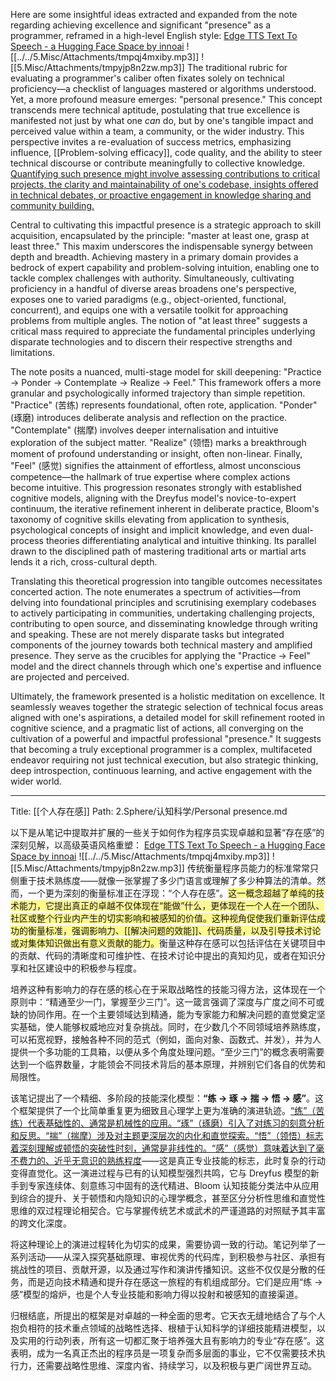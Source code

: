 Here are some insightful ideas extracted and expanded from the note regarding achieving excellence and significant "presence" as a programmer, reframed in a high-level English style:
[Edge TTS Text To Speech - a Hugging Face Space by innoai](https://huggingface.co/spaces/innoai/Edge-TTS-Text-to-Speech)
![[../../5.Misc/Attachments/tmpqj4mxiby.mp3]]
![[5.Misc/Attachments/tmpyjp8n2zw.mp3]]
The traditional rubric for evaluating a programmer's caliber often fixates solely on technical proficiency—a checklist of languages mastered or algorithms understood. Yet, a more profound measure emerges: "personal presence." This concept transcends mere technical aptitude, postulating that true excellence is manifested not just by what one *can* do, but by one's tangible impact and perceived value within a team, a community, or the wider industry. This perspective invites a re-evaluation of success metrics, emphasizing influence, [[Problem-solving efficacy]], code quality, and the ability to steer technical discourse or contribute meaningfully to collective knowledge. <u>Quantifying such presence might involve assessing contributions to critical projects, the clarity and maintainability of one's codebase, insights offered in technical debates, or proactive engagement in knowledge sharing and community building.</u>

Central to cultivating this impactful presence is a strategic approach to skill acquisition, encapsulated by the principle: "master at least one, grasp at least three." This maxim underscores the indispensable synergy between depth and breadth. Achieving mastery in a primary domain provides a bedrock of expert capability and problem-solving intuition, enabling one to tackle complex challenges with authority. Simultaneously, cultivating proficiency in a handful of diverse areas broadens one's perspective, exposes one to varied paradigms (e.g., object-oriented, functional, concurrent), and equips one with a versatile toolkit for approaching problems from multiple angles. The notion of "at least three" suggests a critical mass required to appreciate the fundamental principles underlying disparate technologies and to discern their respective strengths and limitations.

The note posits a nuanced, multi-stage model for skill deepening: "Practice -> Ponder -> Contemplate -> Realize -> Feel." This framework offers a more granular and psychologically informed trajectory than simple repetition. "Practice" (苦练) represents foundational, often rote, application. "Ponder" (琢磨) introduces deliberate analysis and reflection on the practice. "Contemplate" (揣摩) involves deeper internalisation and intuitive exploration of the subject matter. "Realize" (领悟) marks a breakthrough moment of profound understanding or insight, often non-linear. Finally, "Feel" (感觉) signifies the attainment of effortless, almost unconscious competence—the hallmark of true expertise where complex actions become intuitive. This progression resonates strongly with established cognitive models, aligning with the Dreyfus model's novice-to-expert continuum, the iterative refinement inherent in deliberate practice, Bloom's taxonomy of cognitive skills elevating from application to synthesis, psychological concepts of insight and implicit knowledge, and even dual-process theories differentiating analytical and intuitive thinking. Its parallel drawn to the disciplined path of mastering traditional arts or martial arts lends it a rich, cross-cultural depth.

Translating this theoretical progression into tangible outcomes necessitates concerted action. The note enumerates a spectrum of activities—from delving into foundational principles and scrutinising exemplary codebases to actively participating in communities, undertaking challenging projects, contributing to open source, and disseminating knowledge through writing and speaking. These are not merely disparate tasks but integrated components of the journey towards both technical mastery and amplified presence. They serve as the crucibles for applying the "Practice -> Feel" model and the direct channels through which one's expertise and influence are projected and perceived.

Ultimately, the framework presented is a holistic meditation on excellence. It seamlessly weaves together the strategic selection of technical focus areas aligned with one's aspirations, a detailed model for skill refinement rooted in cognitive science, and a pragmatic list of actions, all converging on the cultivation of a powerful and impactful professional "presence." It suggests that becoming a truly exceptional programmer is a complex, multifaceted endeavor requiring not just technical execution, but also strategic thinking, deep introspection, continuous learning, and active engagement with the wider world.

---
Title: [[个人存在感]]
Path: 2.Sphere/认知科学/Personal presence.md

以下是从笔记中提取并扩展的一些关于如何作为程序员实现卓越和显著“存在感”的深刻见解，以高级英语风格重塑：
[Edge TTS Text To Speech - a Hugging Face Space by innoai](https://huggingface.co/spaces/innoai/Edge-TTS-Text-to-Speech)
![[../../5.Misc/Attachments/tmpqj4mxiby.mp3]]
![[5.Misc/Attachments/tmpyjp8n2zw.mp3]]
传统衡量程序员能力的标准常常只侧重于技术熟练度——就像一张掌握了多少门语言或理解了多少种算法的清单。然而，一个更为深刻的衡量标准正在浮现：“个人存在感”。<span style="background:#fff88f">这一概念超越了单纯的技术能力，它提出真正的卓越不仅体现在“能做”什么，更体现在一个人在一个团队、社区或整个行业内产生的切实影响和被感知的价值。这种视角促使我们重新评估成功的衡量标准，强调影响力、[[解决问题的效能]]、代码质量，以及引导技术讨论或对集体知识做出有意义贡献的能力。</span>衡量这种存在感可以包括评估在关键项目中的贡献、代码的清晰度和可维护性、在技术讨论中提出的真知灼见，或者在知识分享和社区建设中的积极参与程度。

培养这种有影响力的存在感的核心在于采取战略性的技能习得方法，这体现在一个原则中：“精通至少一门，掌握至少三门”。这一箴言强调了深度与广度之间不可或缺的协同作用。在一个主要领域达到精通，能为专家能力和解决问题的直觉奠定坚实基础，使人能够权威地应对复杂挑战。同时，在少数几个不同领域培养熟练度，可以拓宽视野，接触各种不同的范式（例如，面向对象、函数式、并发），并为人提供一个多功能的工具箱，以便从多个角度处理问题。“至少三门”的概念表明需要达到一个临界数量，才能领会不同技术背后的基本原理，并辨别它们各自的优势和局限性。

该笔记提出了一个精细、多阶段的技能深化模型：**“练 -> 琢 -> 揣 -> 悟 -> 感”**。这个框架提供了一个比简单重复更为细致且心理学上更为准确的演进轨迹。<u>“练”（苦练）代表基础性的、通常是机械性的应用。“琢”（琢磨）引入了对练习的刻意分析和反思。“揣”（揣摩）涉及对主题更深层次的内化和直觉探索。“悟”（领悟）标志着深刻理解或顿悟的突破性时刻，通常是非线性的。“感”（感觉）意味着达到了毫不费力的、近乎无意识的熟练程度</u>——这是真正专业技能的标志，此时复杂的行动变得直觉化。这一演进过程与已有的认知模型强烈共鸣，它与 Dreyfus 模型的新手到专家连续体、刻意练习中固有的迭代精进、Bloom 认知技能分类法中从应用到综合的提升、关于顿悟和内隐知识的心理学概念，甚至区分分析性思维和直觉性思维的双过程理论相契合。它与掌握传统艺术或武术的严谨道路的对照赋予其丰富的跨文化深度。

将这种理论上的演进过程转化为切实的成果，需要协调一致的行动。笔记列举了一系列活动——从深入探究基础原理、审视优秀的代码库，到积极参与社区、承担有挑战性的项目、贡献开源，以及通过写作和演讲传播知识。这些不仅仅是分散的任务，而是迈向技术精通和提升存在感这一旅程的有机组成部分。它们是应用“练 -> 感”模型的熔炉，也是个人专业技能和影响力得以投射和被感知的直接渠道。

归根结底，所提出的框架是对卓越的一种全面的思考。它天衣无缝地结合了与个人抱负相符的技术重点领域的战略性选择、根植于认知科学的详细技能精进模型，以及实用的行动列表，所有这一切都汇聚于培养强大且有影响力的专业“存在感”。这表明，成为一名真正杰出的程序员是一项复杂而多层面的事业，它不仅需要技术执行力，还需要战略性思维、深度内省、持续学习，以及积极与更广阔世界互动。